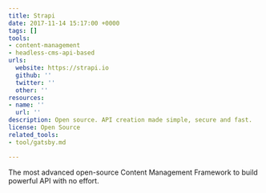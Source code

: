 ```yaml
---
title: Strapi
date: 2017-11-14 15:17:00 +0000
tags: []
tools:
- content-management
- headless-cms-api-based
urls:
  website: https://strapi.io
  github: ''
  twitter: ''
  other: ''
resources:
- name: ''
  url: ''
description: Open source. API creation made simple, secure and fast.
license: Open Source
related_tools:
- tool/gatsby.md

---
```

The most advanced open-source Content Management Framework to build powerful API with no effort.
